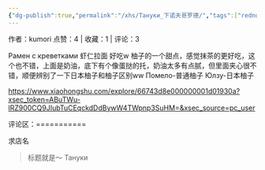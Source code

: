```yaml
---
{"dg-publish":true,"permalink":"/xhs/Тануки_下诺夫哥罗德/","tags":["rednote","下诺夫哥罗德"],"created":"2025-03-17T23:11:44.399+08:00","updated":"2025-03-19T21:52:41.821+08:00"}
---
```


作者：kumori
点赞：4   |   收藏：1   |   评论：3

Рамен с креветками 虾仁拉面 好吃w
柚子的一个甜点，感觉抹茶的更好吃，这个也不错，上面是奶油，底下有个像蛋挞的托，奶油太多有点腻，但里面夹心很不错，顺便辨别了一下日本柚子和柚子区别ww
Помело-普通柚子
Юлзу-日本柚子

https://www.xiaohongshu.com/explore/66743d8e000000001d01930a?xsec_token=ABuTWu-lRZ900CQ9JIubTuCEqckdDdBywW4TWpnp3SuHM=&xsec_source=pc_user

评论区：===========

求店名

> 标题就是～ Тануки